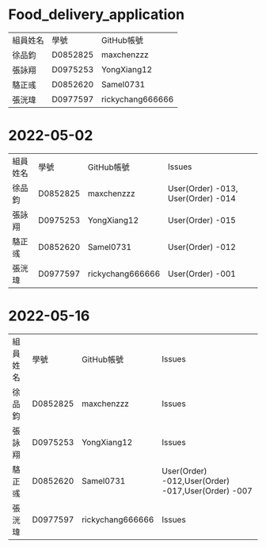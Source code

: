 # Food_delivery_application
<table>
<tr>
  <td>組員姓名</td>
  <td>學號</td>
  <td>GitHub帳號</td>
</tr>
<tr>
  <td>徐品鈞</td>
  <td>D0852825</td>
  <td>maxchenzzz</td>
</tr>
<tr>
  <td>張詠翔</td>
  <td>D0975253</td>
  <td>YongXiang12</td>
</tr>
<tr>
  <td>駱正彧</td>
  <td>D0852620</td>
  <td>Samel0731</td>
</tr>
<tr>
  <td>張洸瑋</td>
  <td>D0977597</td>
  <td>rickychang666666</td>
</tr>
</table>

# 2022-05-02
<table>
<tr>
  <td>組員姓名</td>
  <td>學號</td>
  <td>GitHub帳號</td>
  <td>Issues</td>
</tr>
<tr>
  <td>徐品鈞</td>
  <td>D0852825</td>
  <td>maxchenzzz</td>
  <td>User(Order) -013, User(Order) -014</td>
</tr>
<tr>
  <td>張詠翔</td>
  <td>D0975253</td>
  <td>YongXiang12</td>
  <td>User(Order) -015</td>
</tr>
<tr>
  <td>駱正彧</td>
  <td>D0852620</td>
  <td>Samel0731</td>
  <td>User(Order) -012</td>
</tr>
<tr>
  <td>張洸瑋</td>
  <td>D0977597</td>
  <td>rickychang666666</td>
  <td>User(Order) -001</td>
</tr>
</table>

# 2022-05-16
<table>
<tr>
  <td>組員姓名</td>
  <td>學號</td>
  <td>GitHub帳號</td>
  <td>Issues</td>
</tr>
<tr>
  <td>徐品鈞</td>
  <td>D0852825</td>
  <td>maxchenzzz</td>
  <td>Issues</td>
</tr>
<tr>
  <td>張詠翔</td>
  <td>D0975253</td>
  <td>YongXiang12</td>
  <td>Issues</td>
</tr>
<tr>
  <td>駱正彧</td>
  <td>D0852620</td>
  <td>Samel0731</td>
  <td>User(Order) -012,User(Order) -017,User(Order) -007</td>
</tr>
<tr>
  <td>張洸瑋</td>
  <td>D0977597</td>
  <td>rickychang666666</td>
  <td>Issues</td>
</tr>
</table>
